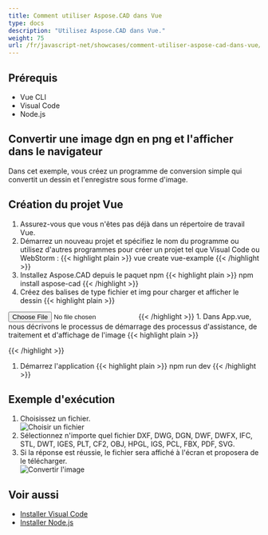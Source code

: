 ```yaml
---
title: Comment utiliser Aspose.CAD dans Vue
type: docs
description: "Utilisez Aspose.CAD dans Vue."
weight: 75
url: /fr/javascript-net/showcases/comment-utiliser-aspose-cad-dans-vue/
---
```


## Prérequis
- Vue CLI
- Visual Code
- Node.js

## Convertir une image dgn en png et l'afficher dans le navigateur

Dans cet exemple, vous créez un programme de conversion simple qui convertit un dessin et l'enregistre sous forme d'image.

## Création du projet Vue

1. Assurez-vous que vous n'êtes pas déjà dans un répertoire de travail Vue.
1. Démarrez un nouveau projet et spécifiez le nom du programme ou utilisez d'autres programmes pour créer un projet tel que Visual Code ou WebStorm :
{{< highlight plain >}}
vue create vue-example
{{< /highlight >}}
1. Installez Aspose.CAD depuis le paquet npm
{{< highlight plain >}}
npm install aspose-cad
{{< /highlight >}}
1. Créez des balises de type fichier et img pour charger et afficher le dessin
{{< highlight plain >}}
<input id="file" type="file">
<img id="image" />
{{< /highlight >}}
1. Dans App.vue, nous décrivons le processus de démarrage des processus d'assistance, de traitement et d'affichage de l'image
{{< highlight plain >}}
<script>
import {Drawing, PngOptions} from "aspose-cad";

export default{
  beforeCreate: function () {
    // besoin de démarrer le processus d'assemblage
    let recaptchaScript = document.createElement('script')
    recaptchaScript.setAttribute('src', '/node_modules/aspose-cad/dotnet.js')
    document.head.appendChild(recaptchaScript)

    let dotnet;
  },
  mounted() {
    window.addEventListener('load', this.onWindowLoad)
  },
  methods: {
    async onWindowLoad() {
      
      console.log("chargement de WASM...");
      await dotnet.boot();
      console.log("WASM chargé");

      document.querySelector('input').addEventListener('change', function() {
            const reader = new FileReader();
            reader.onload = function() {

              let arrayBuffer = this.result;
              let array = new Uint8Array(arrayBuffer);

              // CHARGER
              let file = Image.load(array);
              console.log(file);

              // ENREGISTRER
              let exportedFilePromise = Image.save(array, new PngOptions());
              exportedFilePromise.then(exportedFile => {
                console.log(exportedFile);

                let urlCreator = window.URL || window.webkitURL;
                let blob = new Blob([exportedFile], { type: 'application/octet-stream' });
                let imageUrl = urlCreator.createObjectURL(blob);
                document.querySelector("#image").src = imageUrl;
              });
            }

            reader.readAsArrayBuffer(this.files[0]);
          },
          false);
    },
  },
}
</script>

<template>
  <header>
    <img alt="Logo Vue" class="logo" src="./assets/logo.svg" width="125" height="125" />
    <p>Exemple aspose.cad pour Vue.</p>
  </header>

  <main>
    <input id="file" type="file">
    <br/>
    <img id="image" />
  </main>
</template>

<style scoped>
header {
  line-height: 1.5;
}
main{
  text-align: center;
}

.logo {
  display: block;
  margin: 0 auto 2rem;
}

@media (min-width: 1024px) {
  header {
    display: flex;
    place-items: center;
    padding-right: calc(var(--section-gap) / 2);
  }


  header .wrapper {
    display: flex;
    place-items: flex-start;
    flex-wrap: wrap;
  }
}
</style>
{{< /highlight >}}
1. Démarrez l'application
{{< highlight plain >}}
npm run dev
{{< /highlight >}}

## Exemple d'exécution

1. Choisissez un fichier.<br>
![Choisir un fichier](/fr/_assets/javascript-net/vue/choose-file.png)<br>
1. Sélectionnez n'importe quel fichier DXF, DWG, DGN, DWF, DWFX, IFC, STL, DWT, IGES, PLT, CF2, OBJ, HPGL, IGS, PCL, FBX, PDF, SVG.
1. Si la réponse est réussie, le fichier sera affiché à l'écran et proposera de le télécharger.<br>
![Convertir l'image](/fr/_assets/javascript-net/vue/convert-image.png)<br>

## Voir aussi

- [Installer Visual Code](https://code.visualstudio.com/)
- [Installer Node.js](https://nodejs.org/en/)
